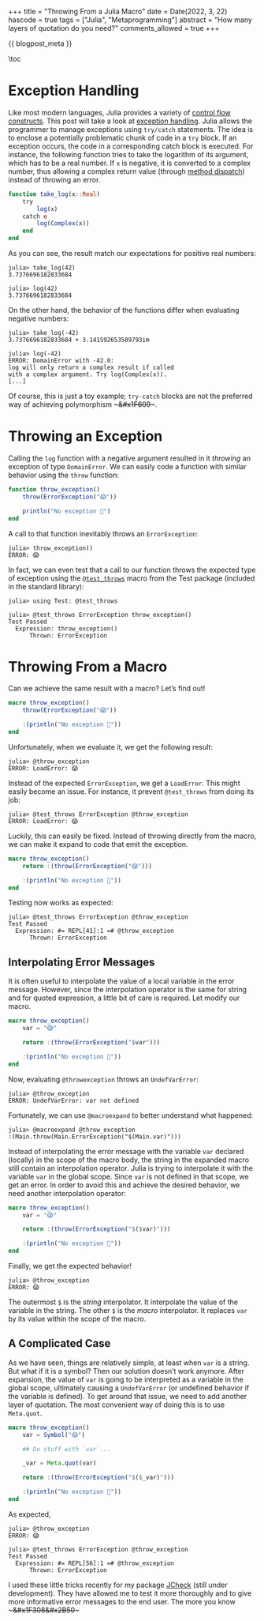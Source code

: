 +++
title = "Throwing From a Julia Macro"
date = Date(2022, 3, 22)
hascode = true
tags = ["Julia", "Metaprogramming"]
abstract = "How many layers of quotation do you need?"
comments_allowed = true
+++

{{ blogpost_meta }}

\toc

# Exception Handling
Like most modern languages, Julia provides a variety of [control flow
constructs](https://docs.julialang.org/en/v1/manual/control-flow/). This post
will take a look at [exception
handling](https://docs.julialang.org/en/v1/manual/control-flow/#Exception-Handling).
Julia allows the programmer to manage exceptions using `try/catch` statements.
The idea is to enclose a potentially problematic chunk of code in a `try` block.
If an exception occurs, the code in a corresponding catch block is executed. For
instance, the following function tries to take the logarithm of its argument,
which has to be a real number. If `x` is negative, it is converted to a complex
number, thus allowing a complex return value (through [method
dispatch](https://en.wikipedia.org/wiki/Method_dispatch)) instead of throwing an
error.

```julia
function take_log(x::Real)
    try
        log(x)
    catch e
        log(Complex(x))
    end
end
```

As you can see, the result match our expectations for positive real numbers:
```julia-repl
julia> take_log(42)
3.7376696182833684

julia> log(42)
3.7376696182833684
```

On the other hand, the behavior of the functions differ when evaluating
negative numbers:

```julia-repl
julia> take_log(-42)
3.7376696182833684 + 3.141592653589793im

julia> log(-42)
ERROR: DomainError with -42.0:
log will only return a complex result if called
with a complex argument. Try log(Complex(x)).
[...]
```
Of course, this is just a toy example; `try-catch` blocks are not the
preferred way of achieving polymorphism ~~~&#x1F609~~~.


# Throwing an Exception
Calling the `log` function with a negative argument resulted in it *throwing*
an exception of type `DomainError`. We can easily code a function with similar 
behavior using the `throw` function:

```julia
function throw_exception()
    throw(ErrorException("😱"))

    println("No exception 🥳")
end
```

A call to that function inevitably throws an `ErrorException`:
```julia-repl
julia> throw_exception()
ERROR: 😱
```

In fact, we can even test that a call to our function throws the expected type
of exception using the
[`@test_throws`](https://docs.julialang.org/en/v1/stdlib/Test/#Test.@test_throws) 
macro from the Test package (included in the standard library):

```julia-repl
julia> using Test: @test_throws

julia> @test_throws ErrorException throw_exception()
Test Passed
  Expression: throw_exception()
      Thrown: ErrorException
```

# Throwing From a Macro
Can we achieve the same result with a macro? Let’s find out!

```julia
macro throw_exception()
    throw(ErrorException("😱"))

    :(println("No exception 🥳"))
end
```

Unfortunately, when we evaluate it, we get the following result:
```julia-repl
julia> @throw_exception
ERROR: LoadError: 😱
```

Instead of the expected `ErrorException`, we get a `LoadError`. This might
easily become an issue. For instance, it prevent `@test_throws` from doing its 
job:

```julia-repl
julia> @test_throws ErrorException @throw_exception
ERROR: LoadError: 😱
```

Luckily, this can easily be fixed. Instead of throwing directly from the macro, 
we can make it expand to code that emit the exception.

```julia
macro throw_exception()
    return :(throw(ErrorException("😱")))

    :(println("No exception 🥳"))
end
```

Testing now works as expected:

```julia-repl
julia> @test_throws ErrorException @throw_exception
Test Passed
  Expression: #= REPL[41]:1 =# @throw_exception
      Thrown: ErrorException
```

## Interpolating Error Messages
It is often useful to interpolate the value of a local variable in the error 
message. However, since the interpolation operator is the same for string and 
for quoted expression, a little bit of care is required. Let modify our macro.

```julia
macro throw_exception()
    var = "😱"

    return :(throw(ErrorException("$var")))

    :(println("No exception 🥳"))
end
```

Now, evaluating `@throwexception` throws an `UndefVarError`:

```julia-repl
julia> @throw_exception
ERROR: UndefVarError: var not defined
```

Fortunately, we can use `@macroexpand` to better understand what happened:
```julia-repl
julia> @macroexpand @throw_exception
:(Main.throw(Main.ErrorException("$(Main.var)")))
```

Instead of interpolating the error message with the variable `var` declared
(locally) in the scope of the macro body, the string in the expanded macro
still contain an interpolation operator. Julia is trying to interpolate it with
the variable `var` in the global scope. Since `var` is not defined in that
scope, we get an error. In order to avoid this and achieve the desired 
behavior, we need another interpolation operator:

```julia
macro throw_exception()
    var = "😱"

    return :(throw(ErrorException("$($var)")))

    :(println("No exception 🥳"))
end
```

Finally, we get the expected behavior!
```julia-repl
julia> @throw_exception
ERROR: 😱
```

The outermost `$` is the *string* interpolator. It interpolate the value of
the variable in the string. The other `$` is the *macro* interpolator. It
replaces `var` by its value within the scope of the macro.

## A Complicated Case
As we have seen, things are relatively simple, at least when `var` is a string.
But what if it is a symbol? Then our solution doesn’t work anymore. After
expansion, the value of `var` is going to be interpreted as a variable in the
global scope, ultimately causing a `UndefVarError` (or undefined behavior if the
variable is defined). To get around that issue, we need to add another layer of
quotation. The most convenient way of doing this is to use `Meta.quot`.

```julia
macro throw_exception()
    var = Symbol("😱")

    ## Do stuff with `var`...

    _var = Meta.quot(var)

    return :(throw(ErrorException("$($_var)")))

    :(println("No exception 🥳"))
end
```

As expected,

```julia-repl
julia> @throw_exception
ERROR: 😱

julia> @test_throws ErrorException @throw_exception
Test Passed
  Expression: #= REPL[56]:1 =# @throw_exception
      Thrown: ErrorException
```

I used these little tricks recently for my package
[JCheck](https://github.com/ps-pat/JCheck.jl) (still under development). They
have allowed me to test it more thoroughly and to give more informative error
messages to the end user. The more you know ~~~&#x1F308&#x2B50~~~
